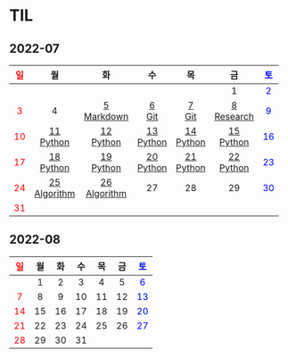 # TIL

## 2022-07
| <span style="color: red">일</span> |                       월                       |                       화                        |                    수                    |                    목                    |                    금                    | <span style="color: blue">토</span> |
| :--------------------------------: | :--------------------------------------------: | :---------------------------------------------: | :--------------------------------------: | :--------------------------------------: | :--------------------------------------: | :---------------------------------: |
|                                    |                                                |                                                 |                                          |                                          |                    1                     | <span style="color: blue">2</span>  |
| <span style="color: red">3</span>  |                       4                        | [5<br/>Markdown](./Markdown/마크다운%20문법.md) |        [6<br/>Git](./Git/Git.md)         |        [7<br/>Git](./Git/Git2.md)        | [8<br/>Research](./Research/research.md) | <span style="color: blue">9</span>  |
| <span style="color: red">10</span> |    [11<br/>Python](./Python/md/Python01.md)    |    [12<br/>Python](./Python/md/Python02.md)     | [13<br/>Python](./Python/md/Python03.md) | [14<br/>Python](./Python/md/Python04.md) | [15<br/>Python](./Python/md/Python05.md) | <span style="color: blue">16</span> |
| <span style="color: red">17</span> |    [18<br/>Python](./Python/md/Python06.md)    |    [19<br/>Python](./Python/md/Python07.md)     | [20<br/>Python](./Python/md/Python08.md) | [21<br/>Python](./Python/md/Python09.md) | [22<br/>Python](./Python/md/Python10.md) | <span style="color: blue">23</span> |
| <span style="color: red">24</span> | [25<br/>Algorithm](./Algorithm/Algorithm01.md) | [26<br/>Algorithm](./Algorithm/Algorithm02.md)  |                    27                    |                    28                    |                    29                    | <span style="color: blue">30</span> |
| <span style="color: red">31</span> |                                                |                                                 |                                          |                                          |                                          |                                     |

## 2022-08

| <span style="color: red">일</span> |  월  |  화  |  수  |  목  |  금  | <span style="color: blue">토</span> |
| :--------------------------------: | :--: | :--: | :--: | :--: | :--: | :---------------------------------: |
|                                    |  1   |  2   |  3   |  4   |  5   | <span style="color: blue">6</span>  |
| <span style="color: red">7</span>  |  8   |  9   |  10  |  11  |  12  | <span style="color: blue">13</span> |
| <span style="color: red">14</span> |  15  |  16  |  17  |  18  |  19  | <span style="color: blue">20</span> |
| <span style="color: red">21</span> |  22  |  23  |  24  |  25  |  26  | <span style="color: blue">27</span> |
| <span style="color: red">28</span> |  29  |  30  |  31  |      |      |                                     |
